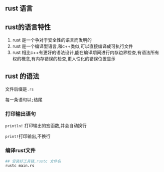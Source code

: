 ## rust 语言

## rust的语言特性

1. rust 是一个争对于安全性的语言而发明的
2. rust 是一个编译型语言,和c++类似,可以直接编译成可执行文件
3. rust 相比c++有更好的语法设计,能在编译期间进行内存边界检查,有语法所有权的概念,有内存错误的检查,更人性化的错误位置显示

## rust 的语法

文件后缀是`.rs`

每一条语句以`;`结尾

### 打印输出语句

`println!` 打印输出的宏函数,并会自动换行

`print!`打印输出,不换行



### 编译rust文件

```sh
## 安装好工具链,rustc 文件名
rustc main.rs
```




